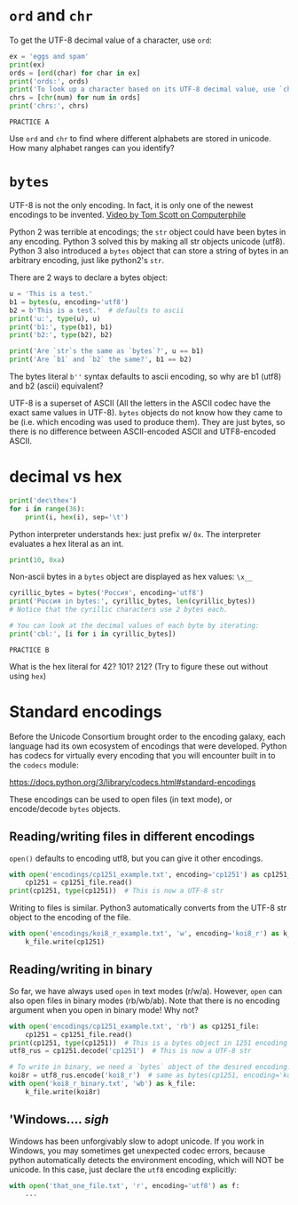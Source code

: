 # `ord` and `chr`

To get the UTF-8 decimal value of a character, use `ord`:

```python
ex = 'eggs and spam'
print(ex)
ords = [ord(char) for char in ex]
print('ords:', ords)
print('To look up a character based on its UTF-8 decimal value, use `chr`:')
chrs = [chr(num) for num in ords]
print('chrs:', chrs)
```

`PRACTICE A`

Use `ord` and `chr` to find where different alphabets are stored in unicode.
How many alphabet ranges can you identify?


# `bytes`

UTF-8 is not the only encoding. In fact, it is only one of the newest encodings
to be invented.
[Video by Tom Scott on Computerphile](https://www.youtube.com/watch?v=MijmeoH9LT4)

Python 2 was terrible at encodings; the `str` object could have been bytes in
any encoding. Python 3 solved this by making all str objects unicode (utf8).
Python 3 also introduced a `bytes` object that can store a string of bytes in
an arbitrary encoding, just like python2's `str`.

There are 2 ways to declare a bytes object:

```python
u = 'This is a test.'
b1 = bytes(u, encoding='utf8')
b2 = b'This is a test.'  # defaults to ascii
print('u:', type(u), u)
print('b1:', type(b1), b1)
print('b2:', type(b2), b2)

print('Are `str`s the same as `bytes`?', u == b1)
print('Are `b1` and `b2` the same?', b1 == b2)
```

The bytes literal `b''` syntax defaults to ascii encoding, so why are b1 (utf8)
and b2 (ascii) equivalent?

UTF-8 is a superset of ASCII (All the letters in the ASCII codec have
the exact same values in UTF-8). `bytes` objects do not know how they came to
be (i.e. which encoding was used to produce them). They are just bytes, so
there is no difference between ASCII-encoded ASCII and UTF8-encoded ASCII.

# decimal vs hex

```python
print('dec\thex')
for i in range(36):
    print(i, hex(i), sep='\t')
```

Python interpreter understands hex: just prefix w/ `0x`. The interpreter
evaluates a hex literal as an int.

```python
print(10, 0xa)
```

Non-ascii bytes in a `bytes` object are displayed as hex values: `\x__`

```python
cyrillic_bytes = bytes('Россия', encoding='utf8')
print('Россия in bytes:', cyrillic_bytes, len(cyrillic_bytes))
# Notice that the cyrillic characters use 2 bytes each.

# You can look at the decimal values of each byte by iterating:
print('cbl:', [i for i in cyrillic_bytes])
```

`PRACTICE B`

What is the hex literal for 42?  101?  212?
(Try to figure these out without using `hex`)



# Standard encodings

Before the Unicode Consortium brought order to the encoding galaxy, each
language had its own ecosystem of encodings that were developed.  Python has
codecs for virtually every encoding that you will encounter built in to the
`codecs` module:

https://docs.python.org/3/library/codecs.html#standard-encodings

These encodings can be used to open files (in text mode), or encode/decode
`bytes` objects.


## Reading/writing files in different encodings

`open()` defaults to encoding utf8, but you can give it other encodings.

```python
with open('encodings/cp1251_example.txt', encoding='cp1251') as cp1251_file:
    cp1251 = cp1251_file.read()
print(cp1251, type(cp1251))  # This is now a UTF-8 str
```

Writing to files is similar. Python3 automatically converts from the
UTF-8 str object to the encoding of the file.

```python
with open('encodings/koi8_r_example.txt', 'w', encoding='koi8_r') as k_file:
    k_file.write(cp1251)
```


## Reading/writing in binary

So far, we have always used `open` in text modes (r/w/a). However, `open` can
also open files in binary modes (rb/wb/ab). Note that there is no encoding
argument when you open in binary mode! Why not?

```python
with open('encodings/cp1251_example.txt', 'rb') as cp1251_file:
    cp1251 = cp1251_file.read()
print(cp1251, type(cp1251))  # This is a bytes object in 1251 encoding
utf8_rus = cp1251.decode('cp1251')  # This is now a UTF-8 str

# To write in binary, we need a `bytes` object of the desired encoding.
koi8r = utf8_rus.encode('koi8_r')  # same as bytes(cp1251, encoding='koi8_r')
with open('koi8_r_binary.txt', 'wb') as k_file:
    k_file.write(koi8r)
```


## 'Windows.... *sigh*

Windows has been unforgivably slow to adopt unicode. If you work in
Windows, you may sometimes get unexpected codec errors, because python
automatically detects the environment encoding, which will NOT be unicode. In
this case, just declare the `utf8` encoding explicitly:

```python
with open('that_one_file.txt', 'r', encoding='utf8') as f:
    ...
```
